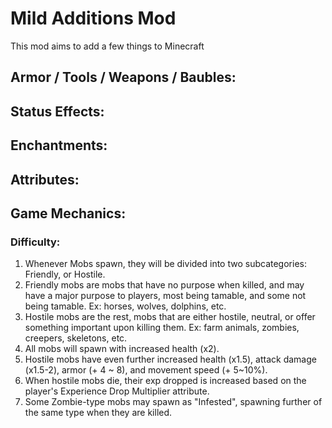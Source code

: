 # Mild Additions Mod
This mod aims to add a few things to Minecraft


## Armor / Tools / Weapons / Baubles:

## Status Effects:

## Enchantments:

## Attributes:

## Game Mechanics:
### Difficulty:
1. Whenever Mobs spawn, they will be divided into two subcategories: Friendly, or Hostile.
2. Friendly mobs are mobs that have no purpose when killed, and may have a major purpose to players, most being tamable, and some not being tamable. Ex: horses, wolves, dolphins, etc.
3. Hostile mobs are the rest, mobs that are either hostile, neutral, or offer something important upon killing them. Ex: farm animals, zombies, creepers, skeletons, etc.
4. All mobs will spawn with increased health (x2).
5. Hostile mobs have even further increased health (x1.5), attack damage (x1.5-2), armor (+ 4 ~ 8), and movement speed (+ 5~10%).
6. When hostile mobs die, their exp dropped is increased based on the player's Experience Drop Multiplier attribute.
7. Some Zombie-type mobs may spawn as "Infested", spawning further of the same type when they are killed.
